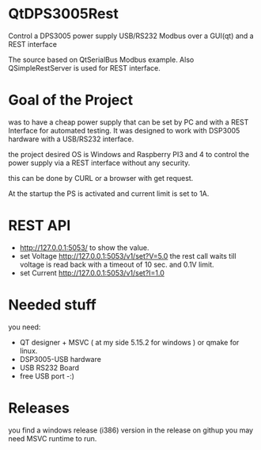# QtDPS3005Rest
Control a DPS3005 power supply USB/RS232 Modbus over a GUI(qt) and a REST interface 

The source based on QtSerialBus Modbus example.
Also QSimpleRestServer is used for REST interface.

Goal of the Project
===================
was to have a cheap power supply that can be set by PC and with a REST Interface for automated testing.
It was designed to work with DSP3005 hardware with a USB/RS232 interface.

the project desired OS is Windows and Raspberry PI3 and 4 
to control the power supply via a REST interface without any security.

this can be done by CURL or a browser with get request.

At the startup the PS is activated and current limit is set to 1A.

REST API
========

- http://127.0.0.1:5053/ to show the value.
- set Voltage http://127.0.0.1:5053/v1/set?V=5.0
  the rest call waits till voltage is read back with a timeout of 10 sec. and 0.1V limit.
- set Current http://127.0.0.1:5053/v1/set?I=1.0


Needed stuff
============
you need:

- QT designer + MSVC ( at my side 5.15.2 for windows ) or qmake for linux.
- DSP3005-USB hardware
- USB RS232 Board
- free USB port -:) 


Releases
========
you find a windows release (i386) version in the release on githup you may need MSVC runtime to run.
